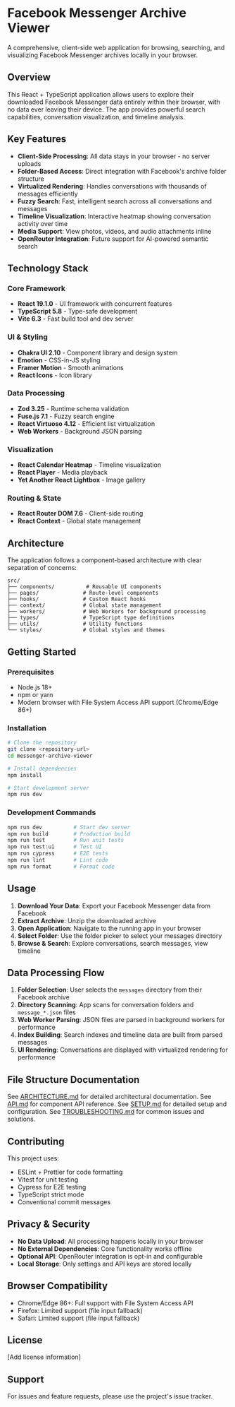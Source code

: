 # Facebook Messenger Archive Viewer

A comprehensive, client-side web application for browsing, searching, and visualizing Facebook Messenger archives locally in your browser.

## Overview

This React + TypeScript application allows users to explore their downloaded Facebook Messenger data entirely within their browser, with no data ever leaving their device. The app provides powerful search capabilities, conversation visualization, and timeline analysis.

## Key Features

- **Client-Side Processing**: All data stays in your browser - no server uploads
- **Folder-Based Access**: Direct integration with Facebook's archive folder structure
- **Virtualized Rendering**: Handles conversations with thousands of messages efficiently
- **Fuzzy Search**: Fast, intelligent search across all conversations and messages
- **Timeline Visualization**: Interactive heatmap showing conversation activity over time
- **Media Support**: View photos, videos, and audio attachments inline
- **OpenRouter Integration**: Future support for AI-powered semantic search

## Technology Stack

### Core Framework
- **React 19.1.0** - UI framework with concurrent features
- **TypeScript 5.8** - Type-safe development
- **Vite 6.3** - Fast build tool and dev server

### UI & Styling
- **Chakra UI 2.10** - Component library and design system
- **Emotion** - CSS-in-JS styling
- **Framer Motion** - Smooth animations
- **React Icons** - Icon library

### Data Processing
- **Zod 3.25** - Runtime schema validation
- **Fuse.js 7.1** - Fuzzy search engine
- **React Virtuoso 4.12** - Efficient list virtualization
- **Web Workers** - Background JSON parsing

### Visualization
- **React Calendar Heatmap** - Timeline visualization
- **React Player** - Media playback
- **Yet Another React Lightbox** - Image gallery

### Routing & State
- **React Router DOM 7.6** - Client-side routing
- **React Context** - Global state management

## Architecture

The application follows a component-based architecture with clear separation of concerns:

```
src/
├── components/          # Reusable UI components
├── pages/              # Route-level components
├── hooks/              # Custom React hooks
├── context/            # Global state management
├── workers/            # Web Workers for background processing
├── types/              # TypeScript type definitions
├── utils/              # Utility functions
└── styles/             # Global styles and themes
```

## Getting Started

### Prerequisites
- Node.js 18+ 
- npm or yarn
- Modern browser with File System Access API support (Chrome/Edge 86+)

### Installation

```bash
# Clone the repository
git clone <repository-url>
cd messenger-archive-viewer

# Install dependencies
npm install

# Start development server
npm run dev
```

### Development Commands

```bash
npm run dev          # Start dev server
npm run build        # Production build
npm run test         # Run unit tests
npm run test:ui      # Test UI
npm run cypress      # E2E tests
npm run lint         # Lint code
npm run format       # Format code
```

## Usage

1. **Download Your Data**: Export your Facebook Messenger data from Facebook
2. **Extract Archive**: Unzip the downloaded archive
3. **Open Application**: Navigate to the running app in your browser
4. **Select Folder**: Use the folder picker to select your messages directory
5. **Browse & Search**: Explore conversations, search messages, view timeline

## Data Processing Flow

1. **Folder Selection**: User selects the `messages` directory from their Facebook archive
2. **Directory Scanning**: App scans for conversation folders and `message_*.json` files
3. **Web Worker Parsing**: JSON files are parsed in background workers for performance
4. **Index Building**: Search indexes and timeline data are built from parsed messages
5. **UI Rendering**: Conversations are displayed with virtualized rendering for performance

## File Structure Documentation

See [ARCHITECTURE.md](./ARCHITECTURE.md) for detailed architectural documentation.
See [API.md](./API.md) for component API reference.
See [SETUP.md](./SETUP.md) for detailed setup and configuration.
See [TROUBLESHOOTING.md](./TROUBLESHOOTING.md) for common issues and solutions.

## Contributing

This project uses:
- ESLint + Prettier for code formatting
- Vitest for unit testing
- Cypress for E2E testing
- TypeScript strict mode
- Conventional commit messages

## Privacy & Security

- **No Data Upload**: All processing happens locally in your browser
- **No External Dependencies**: Core functionality works offline
- **Optional API**: OpenRouter integration is opt-in and configurable
- **Local Storage**: Only settings and API keys are stored locally

## Browser Compatibility

- Chrome/Edge 86+: Full support with File System Access API
- Firefox: Limited support (file input fallback)
- Safari: Limited support (file input fallback)

## License

[Add license information]

## Support

For issues and feature requests, please use the project's issue tracker.